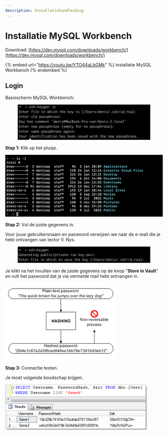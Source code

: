 ```yaml
---
description: Installatiehandleiding
---
```


# Installatie MySQL Workbench

Download: [https://dev.mysql.com/downloads/workbench/](https://dev.mysql.com/downloads/workbench/)

{% embed url="https://youtu.be/YTO44aLbGMk" %}
installatie MySQL Workbench
{% endembed %}

## Login

Basisscherm MySQL Workbench:

<figure><img src="../.gitbook/assets/image (4) (1).png" alt=""><figcaption></figcaption></figure>

**Stap 1:** Klik op het plusje.

![](<../.gitbook/assets/image (5) (3).png>)

**Stap 2:** Vul de juiste gegevens in.

Voor jouw gebruikersnaam en paswoord verwijzen we naar de e-mail die je hebt ontvangen van lector V. Nys.

<figure><img src="../.gitbook/assets/image (6) (2).png" alt=""><figcaption></figcaption></figure>

Je klikt na het invullen van de juiste gegevens op de knop "**Store in Vault**" en vult het paswoord dat je via vermelde mail hebt ontvangen in.

![](<../.gitbook/assets/image (3) (2).png>)

**Stap 3:** Connectie testen.

Je moet volgende boodschap krijgen.

![](<../.gitbook/assets/image (7).png>)

